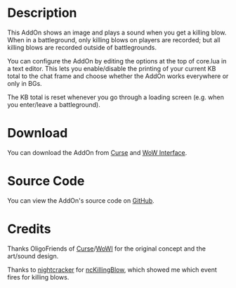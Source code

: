 ﻿# Description

This AddOn shows an image and plays a sound when you get a killing blow. When in a battleground, only killing blows on players are recorded; but all killing blows are recorded outside of battlegrounds.

You can configure the AddOn by editing the options at the top of core.lua in a text editor. This lets you enable/disable the printing of your current KB total to the chat frame and choose whether the AddOn works everywhere or only in BGs.

The KB total is reset whenever you go through a loading screen (e.g. when you enter/leave a battleground).

# Download

You can download the AddOn from [Curse](http://www.curse.com/addons/wow/killingblow_enhanced) and [WoW Interface](http://www.wowinterface.com/downloads/info22424-KillingBlow_Enhanced.html).

# Source Code

You can view the AddOn's source code on [GitHub](https://github.com/Choonster/KillingBlow_Enhanced).

# Credits

Thanks OligoFriends of [Curse](http://www.curse.com/users/OligoFriends)/[WoWI](http://www.wowinterface.com/forums/member.php?u=249441) for the original concept and the art/sound design.

Thanks to [nightcracker](http://www.wowinterface.com/forums/member.php?u=207710) for [ncKillingBlow](http://www.wowinterface.com/downloads/info16011-ncKillingBlow.html), which showed me which event fires for killing blows.

